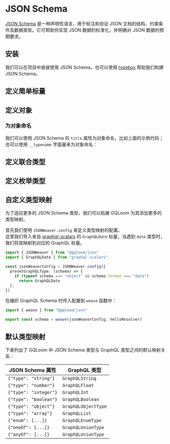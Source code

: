 <script setup lang="ts">
import { Tabs } from '@/components/tabs'
</script>

# JSON Schema

[JSON Schema](https://json-schema.org/) 是一种声明性语言，用于标注和验证 JSON 文档的结构、约束条件及数据类型。它可帮助你实现 JSON 数据的标准化，并明确对 JSON 数据的预期要求。

## 安装

我们可以在项目中直接使用 JSON Schema，也可以使用 [typebox](https://sinclairzx81.github.io/typebox/) 帮助我们构建 JSON Schema。


<Tabs groupId="json-schema-builder">
<template #JSON_Schema>

::: code-group
```sh [npm]
npm i @gqloom/core @gqloom/json
```
```sh [pnpm]
pnpm add @gqloom/core @gqloom/json
```
```sh [yarn]
yarn add @gqloom/core @gqloom/json
```
```sh [bun]
bun add @gqloom/core @gqloom/json
```
:::

</template>
<template #TypeBox>

::: code-group
```sh [npm]
npm i @gqloom/core typebox @gqloom/json
```
```sh [pnpm]
pnpm add @gqloom/core typebox @gqloom/json
```
```sh [yarn]
yarn add @gqloom/core typebox @gqloom/json
```
```sh [bun]
bun add @gqloom/core typebox @gqloom/json
```
:::

</template>
</Tabs>

## 定义简单标量

<Tabs groupId="json-schema-builder">
<template #JSON_Schema>

在 GQLoom 中，可以使用 `jsonSilk`函数 将 JSON Schema 作为[丝线](../silk.md)使用：

```ts twoslash
import { jsonSilk } from "@gqloom/json"

const StringScalar = jsonSilk({ type: "string" })

const BooleanScalar = jsonSilk({ type: "boolean" })

const FloatScalar = jsonSilk({ type: "number" })

const IntScalar = jsonSilk({ type: "integer" })
```

</template>
<template #TypeBox>

由于 `TypeBox` 不遵守 [Standard Schema](github.com/standard-schema/standard-schema)，我们需要使用额外的函数包裹 `TypeBox` 的 Schema 使其能在 GQLoom 中使用：

```ts twoslash
import { type TSchema, type Static } from "typebox"
import { type GraphQLSilk } from "@gqloom/core"
import { JSONWeaver } from "@gqloom/json"

export function typeSilk<T extends TSchema>(
  type: T
): T & GraphQLSilk<Static<T>, Static<T>> {
  return JSONWeaver.unravel(type) as T & GraphQLSilk<Static<T>, Static<T>>
}
```

随后，我们可以使用 `typeSilk` 函数将 `typebox` 的 Schema 转换为[丝线](../silk.md)：

```ts twoslash
import { type TSchema, type Static } from "typebox"
import { type GraphQLSilk } from "@gqloom/core"
import { JSONWeaver } from "@gqloom/json"

export function typeSilk<T extends TSchema>(
  type: T
): T & GraphQLSilk<Static<T>, Static<T>> {
  return JSONWeaver.unravel(type) as T & GraphQLSilk<Static<T>, Static<T>>
}
// ---cut---
import { Type } from "typebox"

const StringScalar = typeSilk(Type.String())

const BooleanScalar = typeSilk(Type.Boolean())

const FloatScalar = typeSilk(Type.Number())

const IntScalar = typeSilk(Type.Integer())
```

</template>
</Tabs>

## 定义对象

<Tabs groupId="json-schema-builder">
<template #JSON_Schema>

在定义对象时，也需要使用 `jsonSilk` 函数包裹：

```ts twoslash
import { jsonSilk } from "@gqloom/json"

const Cat = jsonSilk({
  title: "Cat",
  type: "object",
  properties: {
    name: { type: "string" },
    age: { type: "integer" },
    loveFish: { type: ["boolean", "null"] },
  },
  required: ["name", "age"],
})
```

</template>
<template #TypeBox>

在定义对象时，也需要使用 `typeSilk` 函数包裹：

```ts twoslash
import { type TSchema, type Static } from "typebox"
import { type GraphQLSilk } from "@gqloom/core"
import { JSONWeaver } from "@gqloom/json"

export function typeSilk<T extends TSchema>(
  type: T
): T & GraphQLSilk<Static<T>, Static<T>> {
  return JSONWeaver.unravel(type) as T & GraphQLSilk<Static<T>, Static<T>>
}
// ---cut---
import { Type } from "typebox"

const Cat = typeSilk(
  Type.Object(
    {
      name: Type.String(),
      age: Type.Integer(),
      loveFish: Type.Optional(Type.Boolean()),
    },
    { title: "Cat" }
  )
)
```

</template>
</Tabs>

### 为对象命名

我们可以使用 JSON Schema 的 `title` 属性为对象命名，比如上面的示例代码；也可以使用 `__typename` 字面量来为对象命名：

<Tabs groupId="json-schema-builder">
<template #JSON_Schema>

```ts twoslash
import { jsonSilk } from "@gqloom/json"

const Cat = jsonSilk({
  type: "object",
  properties: {
    __typename: { const: "Cat" },
    name: { type: "string" },
    age: { type: "integer" },
    loveFish: { type: ["boolean", "null"] },
  },
  required: ["name", "age"],
})
```

</template>
<template #TypeBox>

```ts twoslash
import { type TSchema, type Static } from "typebox"
import { type GraphQLSilk } from "@gqloom/core"
import { JSONWeaver } from "@gqloom/json"

export function typeSilk<T extends TSchema>(
  type: T
): T & GraphQLSilk<Static<T>, Static<T>> {
  return JSONWeaver.unravel(type) as T & GraphQLSilk<Static<T>, Static<T>>
}
// ---cut---
import { Type } from "typebox"
const Cat = typeSilk(
  Type.Object({
    __typename: Type.Optional(Type.Literal("Cat")),
    name: Type.String(),
    age: Type.Integer(),
    loveFish: Type.Optional(
      Type.Boolean({ description: "Does the cat love fish?" })
    ),
  })
)
```

</template>
</Tabs>

## 定义联合类型

<Tabs groupId="json-schema-builder">
<template #JSON_Schema>

我们可以使用 JSON Schema 的 `oneOf` 属性来定义联合类型：

```ts twoslash
import { jsonSilk } from "@gqloom/json"

const Cat = jsonSilk({
  title: "Cat",
  type: "object",
  properties: {
    __typename: { const: "Cat" },
    name: { type: "string" },
    loveFish: { type: "boolean" },
  },
})

const Dog = jsonSilk({
  title: "Dog",
  type: "object",
  properties: {
    __typename: { const: "Dog" },
    name: { type: "string" },
    loveBone: { type: "boolean" },
  },
})

const Animal = jsonSilk({
  title: "Animal",
  oneOf: [Cat, Dog],
})
```

</template>
<template #TypeBox>

我们可以使用 `Type.Union` 函数来定义联合类型：

```ts twoslash
import { type TSchema, type Static } from "typebox"
import { type GraphQLSilk } from "@gqloom/core"
import { JSONWeaver } from "@gqloom/json"

export function typeSilk<T extends TSchema>(
  type: T
): T & GraphQLSilk<Static<T>, Static<T>> {
  return JSONWeaver.unravel(type) as T & GraphQLSilk<Static<T>, Static<T>>
}
// ---cut---
import { Type } from "typebox"

const Cat = Type.Object(
  {
    __typename: Type.Literal("Cat"),
    name: Type.String(),
    loveFish: Type.Boolean(),
  },
  { title: "Cat" }
)

const Dog = Type.Object(
  {
    __typename: Type.Literal("Dog"),
    name: Type.String(),
    loveBone: Type.Boolean(),
  },
  { title: "Dog" }
)

const Animal = typeSilk(Type.Union([Cat, Dog], { title: "Animal" }))
```

</template>
</Tabs>

## 定义枚举类型

<Tabs groupId="json-schema-builder">
<template #JSON_Schema>

我们可以使用 JSON Schema 的 `enum` 属性来定义枚举类型：

```ts twoslash
import { jsonSilk } from "@gqloom/json"

const Fruit = jsonSilk({
  title: "Fruit",
  description: "Some fruits you might like",
  enum: ["apple", "banana", "orange"],
})
```
</template>
<template #TypeBox>

我们可以使用 `Type.Enum` 函数来定义枚举类型：

```ts twoslash
import { type TSchema, type Static } from "typebox"
import { type GraphQLSilk } from "@gqloom/core"
import { JSONWeaver } from "@gqloom/json"

export function typeSilk<T extends TSchema>(
  type: T
): T & GraphQLSilk<Static<T>, Static<T>> {
  return JSONWeaver.unravel(type) as T & GraphQLSilk<Static<T>, Static<T>>
}
// ---cut---
import { Type } from "typebox"

const Fruit = typeSilk(
  Type.Enum(["apple", "banana", "orange"], {
    title: "Fruit",
    description: "Some fruits you might like",
  })
)
```
</template>
</Tabs>

## 自定义类型映射

为了适应更多的 JSON Schema 类型，我们可以拓展 GQLoom 为其添加更多的类型映射。

首先我们使用 `JSONWeaver.config` 来定义类型映射的配置。  
这里我们导入来自 [graphql-scalars](https://the-guild.dev/graphql/scalars) 的 `GraphQLDate` 标量，当遇到 `date` 类型时，我们将其映射到对应的 GraphQL 标量。

```ts twoslash
import { JSONWeaver } from "@gqloom/json"
import { GraphQLDate } from "graphql-scalars"

const jsonWeaverConfig = JSONWeaver.config({
  presetGraphQLType: (schema) => {
    if (typeof schema === "object" && schema.format === "date")
      return GraphQLDate
  },
})
```

在编织 GraphQL Schema 时传入配置到 `weave` 函数中：

```ts
import { weave } from "@gqloom/json"

export const schema = weave(jsonWeaverConfig, helloResolver)
```

## 默认类型映射

下表列出了 GQLoom 中 JSON Schema 类型与 GraphQL 类型之间的默认映射关系：

| JSON Schema 属性      | GraphQL 类型        |
| --------------------- | ------------------- |
| `{"type": "string"}`  | `GraphQLString`     |
| `{"type": "number"}`  | `GraphQLFloat`      |
| `{"type": "integer"}` | `GraphQLInt`        |
| `{"type": "boolean"}` | `GraphQLBoolean`    |
| `{"type": "object"}`  | `GraphQLObjectType` |
| `{"type": "array"}`   | `GraphQLList`       |
| `{"enum": [...]}`     | `GraphQLEnumType`   |
| `{"oneOf": [...]}`    | `GraphQLUnionType`  |
| `{"anyOf": [...]}`    | `GraphQLUnionType`  |
